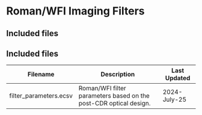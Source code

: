 # Roman/WFI Imaging Filters

## Included files

## Included files

| Filename               | Description                                                       | Last Updated |
|------------------------|-------------------------------------------------------------------|--------------|
| filter_parameters.ecsv | Roman/WFI filter parameters based on the post-CDR optical design. | 2024-July-25 |

